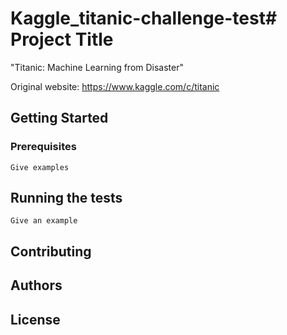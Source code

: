 # Kaggle_titanic-challenge-test# Project Title

"Titanic: Machine Learning from Disaster"

Original website: https://www.kaggle.com/c/titanic


## Getting Started



### Prerequisites



```
Give examples
```



## Running the tests


```
Give an example
```

## Contributing
 

## Authors


## License


